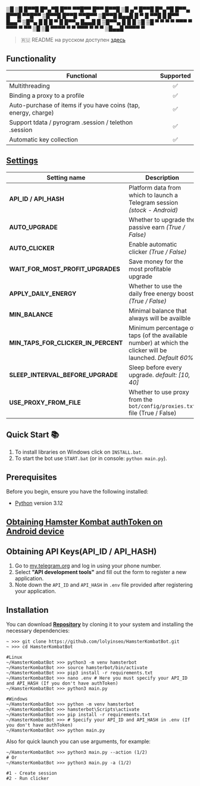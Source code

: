 
▒█ ▒█ █▀▀█ █▀▄▀█ █▀▀ ▀▀█▀▀ █▀▀ █▀▀█ ▒█ ▄▀ █▀▀█ █▀▄▀█ █▀▀▄ █▀▀█ ▀▀█▀▀ ▒█▀▀█ █▀▀█ ▀▀█▀▀
▒█▀▀█ █▄▄█ █ ▀ █ ▀▀█   █   █▀▀ █▄▄▀ ▒█▀▄  █  █ █ ▀ █ █▀▀▄ █▄▄█   █   ▒█▀▀▄ █  █   █
▒█ ▒█ ▀  ▀ ▀   ▀ ▀▀▀   ▀   ▀▀▀ ▀ ▀▀ ▒█ ▒█ ▀▀▀▀ ▀   ▀ ▀▀▀  ▀  ▀   ▀   ▒█▄▄█ ▀▀▀▀   ▀

> 🇷🇺 README на русском доступен [здесь](README.md)

## Functionality
| Functional                                                     | Supported |
|----------------------------------------------------------------|:---------:|
| Multithreading                                                 |     ✅     |
| Binding a proxy to a profile                                   |     ✅     |
| Auto-purchase of items if you have coins (tap, energy, charge) |     ✅     |
| Support tdata / pyrogram .session / telethon .session          |     ✅     |
| Automatic key collection                                       |     ✅     |

## [Settings](https://github.com/lolyinseo/HamsterKombatBot/blob/main/.env)
| Setting name                          | Description                                                                                                   |
|---------------------------------------|---------------------------------------------------------------------------------------------------------------|
| **API_ID / API_HASH**                 | Platform data from which to launch a Telegram session _(stock - Android)_                                     |
| **AUTO_UPGRADE**                      | Whether to upgrade the passive earn _(True / False)_                                                          |
| **AUTO_CLICKER**                      | Enable automatic clicker _(True / False)_                                                                     |
| **WAIT_FOR_MOST_PROFIT_UPGRADES**     | Save money for the most profitable upgrade                                                                    |
| **APPLY_DAILY_ENERGY**                | Whether to use the daily free energy boost _(True / False)_                                                   |
| **MIN_BALANCE**                       | Minimal balance that always will be availble                                                                  |
| **MIN_TAPS_FOR_CLICKER_IN_PERCENT**   | Minimum percentage of taps (of the available number) at which the clicker will be launched. _Default 60%_     |
| **SLEEP_INTERVAL_BEFORE_UPGRADE**     | Sleep before every upgrade. _default: [10, 40]_                                                               |
| **USE_PROXY_FROM_FILE**               | Whether to use proxy from the `bot/config/proxies.txt` file (True / False)                                    |

## Quick Start 📚
1. To install libraries on Windows click on `INSTALL.bat`.
2. To start the bot use `START.bat` (or in console: `python main.py`).

## Prerequisites
Before you begin, ensure you have the following installed:
- [Python](https://www.python.org/downloads/) version 3.12

## [Obtaining Hamster Kombat authToken on Android device](docs/android-auth-info-extraction-guide_en.md)

## Obtaining API Keys(API_ID / API_HASH)
1. Go to [my.telegram.org](https://my.telegram.org) and log in using your phone number.
2. Select **"API development tools"** and fill out the form to register a new application.
3. Note down the `API_ID` and `API_HASH` in `.env` file provided after registering your application.

## Installation
You can download [**Repository**](https://github.com/lolyinseo/HamsterKombatBot) by cloning it to your system and installing the necessary dependencies:
```shell
~ >>> git clone https://github.com/lolyinseo/HamsterKombatBot.git
~ >>> cd HamsterKombatBot

#Linux
~/HamsterKombatBot >>> python3 -m venv hamsterbot
~/HamsterKombatBot >>> source hamsterbot/bin/activate
~/HamsterKombatBot >>> pip3 install -r requirements.txt
~/HamsterKombatBot >>> nano .env # Here you must specify your API_ID and API_HASH (If you don't have authToken)
~/HamsterKombatBot >>> python3 main.py

#Windows
~/HamsterKombatBot >>> python -m venv hamsterbot
~/HamsterKombatBot >>> hamsterbot\Scripts\activate
~/HamsterKombatBot >>> pip install -r requirements.txt
~/HamsterKombatBot >>> # Specify your API_ID and API_HASH in .env (If you don't have authToken)
~/HamsterKombatBot >>> python main.py
```

Also for quick launch you can use arguments, for example:
```shell
~/HamsterKombatBot >>> python3 main.py --action (1/2)
# Or
~/HamsterKombatBot >>> python3 main.py -a (1/2)

#1 - Create session
#2 - Run clicker
```

